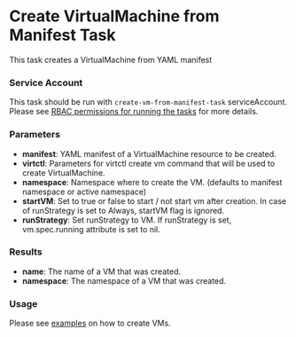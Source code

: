 # Create VirtualMachine from Manifest Task

This task creates a VirtualMachine from YAML manifest

### Service Account

This task should be run with `create-vm-from-manifest-task` serviceAccount.
Please see [RBAC permissions for running the tasks](../../docs/tasks-rbac-permissions.md) for more details.

### Parameters

- **manifest**: YAML manifest of a VirtualMachine resource to be created.
- **virtctl**: Parameters for virtctl create vm command that will be used to create VirtualMachine.
- **namespace**: Namespace where to create the VM. (defaults to manifest namespace or active namespace)
- **startVM**: Set to true or false to start / not start vm after creation. In case of runStrategy is set to Always, startVM flag is ignored.
- **runStrategy**: Set runStrategy to VM. If runStrategy is set, vm.spec.running attribute is set to nil.

### Results

- **name**: The name of a VM that was created.
- **namespace**: The namespace of a VM that was created.

### Usage

Please see [examples](examples) on how to create VMs.
